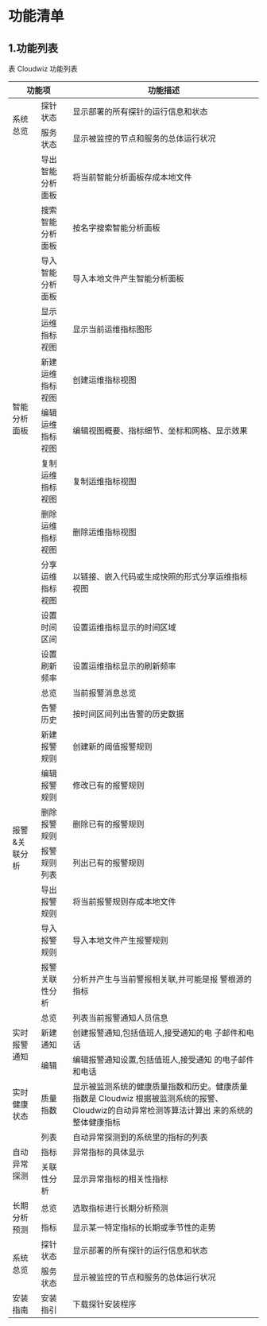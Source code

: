 # 功能清单
## 1.功能列表

表 Cloudwiz 功能列表
<table>
  <thead>
    <th colspan="2">功能项</th>
    <th>功能描述</th>
  </thead>
  <tbody>
    <tr>
      <td rowspan="2">系统总览</td>
      <td>探针状态</td>
      <td>显示部署的所有探针的运行信息和状态</td>
    </tr>
    <tr>
      <td>服务状态</td>
      <td>显示被监控的节点和服务的总体运行状况</td>
    </tr>
    <tr>
      <td rowspan="11">智能分析面板</td>
      <td>导出智能分析面板</td>
      <td>将当前智能分析面板存成本地文件</td>
    </tr>
    <tr>
      <td>搜索智能分析面板</td>
      <td>按名字搜索智能分析面板</td>
    </tr>
    <tr>
      <td>导入智能分析面板</td>
      <td>导入本地文件产生智能分析面板</td>
    </tr>
    <tr>
      <td>显示运维指标视图</td>
      <td>显示当前运维指标图形</td>
    </tr>
    <tr>
      <td>新建运维指标视图</td>
      <td>创建运维指标视图</td>
    </tr>
    <tr>
      <td>编辑运维指标视图</td>
      <td>编辑视图概要、指标细节、坐标和网格、显示效果</td>
    </tr>
    <tr>
      <td>复制运维指标视图</td>
      <td>复制运维指标视图</td>
    </tr>
    <tr>
      <td>删除运维指标视图</td>
      <td>删除运维指标视图</td>
    </tr>
    <tr>
      <td>分享运维指标视图</td>
      <td>以链接、嵌入代码或生成快照的形式分享运维指标视图</td>
    </tr>
    <tr>
      <td>设置时间区间</td>
      <td>设置运维指标显示的时间区域</td>
    </tr>
    <tr>
      <td>设置刷新频率</td>
      <td>设置运维指标显示的刷新频率</td>
    </tr>
    <tr>
      <td rowspan="9">报警&关联分析</td>
      <td>总览</td>
      <td>当前报警消息总览</td>
    </tr>
    <tr>
      <td>告警历史</td>
      <td>按时间区间列出告警的历史数据</td>
    </tr>
    <tr>
      <td>新建报警规则</td>
      <td>创建新的阈值报警规则</td>
    </tr>
    <tr>
      <td>编辑报警规则</td>
      <td>修改已有的报警规则</td>
    </tr>
    <tr>
      <td>删除报警规则</td>
      <td>删除已有的报警规则</td>
    </tr>
    <tr>
      <td>报警规则列表</td>
      <td>列出已有的报警规则</td>
    </tr>
    <tr>
      <td>导出报警规则</td>
      <td>将当前报警规则存成本地文件</td>
    </tr>
    <tr>
      <td>导入报警规则</td>
      <td>导入本地文件产生报警规则</td>
    </tr>
    <tr>
      <td>报警关联性分析</td>
      <td>分析并产生与当前警报相关联,并可能是报 警根源的指标</td>
    </tr>
    <tr>
      <td rowspan="3">实时报警通知</td>
      <td>总览</td>
      <td>列表当前报警通知人员信息</td>
    </tr>
    <tr>
      <td>新建通知</td>
      <td>创建报警通知,包括值班人,接受通知的电 子邮件和电话</td>
    </tr>
    <tr>
      <td>编辑</td>
      <td>编辑报警通知设置,包括值班人,接受通知 的电子邮件和电话</td>
    </tr>
    <tr>
      <td>实时健康状态</td>
      <td>质量指数</td>
      <td>显示被监测系统的健康质量指数和历史。健康质量指数是 Cloudwiz 根据被监测系统的报警、Cloudwiz的自动异常检测等算法计算出 来的系统的整体健康指标</td>
    </tr>
    <tr>
      <td rowspan="3">自动异常探测</td>
      <td>列表</td>
      <td>自动异常探测到的系统里的指标的列表</td>
    </tr>
    <tr>
      <td>指标</td>
      <td>异常指标的具体显示</td>
    </tr>
    <tr>
      <td>关联性分析</td>
      <td>显示异常指标的相关性指标</td>
    </tr>
    <tr>
      <td rowspan="2">长期分析预测</td>
      <td>总览</td>
      <td>选取指标进行长期分析预测</td>
    </tr>
    <tr>
      <td>指标</td>
      <td>显示某一特定指标的长期或季节性的走势</td>
    </tr>
    <tr>
      <td rowspan="2">系统总览</td>
      <td>探针状态</td>
      <td>显示部署的所有探针的运行信息和状态</td>
    </tr>
    <tr>
      <td>服务状态</td>
      <td>显示被监控的节点和服务的总体运行状况</td>
    </tr>
    <tr>
      <td>安装指南</td>
      <td>安装指引</td>
      <td>下载探针安装程序</td>
    </tr>
  </tbody>
</table>